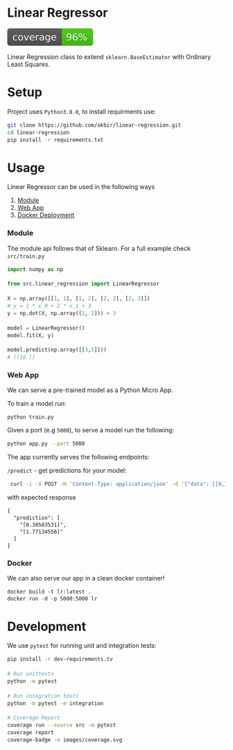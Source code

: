# Linear Regressor

![CoverageBade](images/coverage.svg)

Linear Regression class to extend `sklearn.BaseEstimator` with Ordinary Least Squares.

# Setup

Project uses `Python3.8.0`, to install requirments use:

```bash
git clone https://github.com/akbir/linear-regression.git
cd linear-regression
pip install -r requirements.txt
```

# Usage

Linear Regressor can be used in the following ways

1. [Module](#module)
2. [Web App](#web-app)
3. [Docker Deployment](#Docker)


### Module

The module api follows that of Sklearn. For a full example check `src/train.py`
```python
import numpy as np

from src.linear_regression import LinearRegressor

X = np.array([[1, 1], [1, 2], [2, 2], [2, 3]])
# y = 1 * x_0 + 2 * x_1 + 3
y = np.dot(X, np.array([1, 2])) + 3

model = LinearRegressor()
model.fit(X, y)

model.predict(np.array([[3,5]]))
# [[16.]]
```

### Web App

We can serve a pre-trained model as a Python Micro App.

To train a model run:
```
python train.py
```
Given a port (e.g `5000`), to serve a model run the following:

```bash
python app.py --port 5000 
```
The app currently serves the following endpoints:
 
`/predict` - get predictions for your model:

```bash
 curl -i -X POST -H 'Content-Type: application/json' -d '{"data": [[0,1],[2,3]]}' http://127.0.0.1:5000/predict
```

with expected response

```
{
  "prediction": [
    "[0.30583531]", 
    "[1.77134556]"
  ]
}
```

### Docker
We can also serve our app in a clean docker container!
```
docker build -t lr:latest .
docker run -d -p 5000:5000 lr
```

# Development

We use `pytest` for running unit and integration tests:

```bash
pip install -r dev-requirements.tv

# Run unittests
python -m pytest

# Run integration tests
python -m pytest -m integration

# Coverage Report
coverage run --source src -m pytest
coverage report
coverage-badge -o images/coverage.svg
```